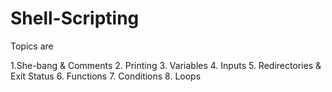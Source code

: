 # Shell-Scripting

Topics are

1.She-bang & Comments
2. Printing
3. Variables
4. Inputs
5. Redirectories & Exit Status
6. Functions
7. Conditions
8. Loops